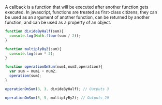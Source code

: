 A callback is a function that will be executed after another function gets executed. In javascript,
functions are treated as first-class citizens, they can be used as an argument of another function, 
can be returned by another function, and can be used as a property of an object.

```javascript
function divideByHalf(sum){
  console.log(Math.floor(sum / 2));
}

function multiplyBy2(sum){
  console.log(sum * 2);
}

function operationOnSum(num1,num2,operation){
  var sum = num1 + num2;
  operation(sum);
}

operationOnSum(3, 3, divideByHalf); // Outputs 3

operationOnSum(5, 5, multiplyBy2); // Outputs 20
```
